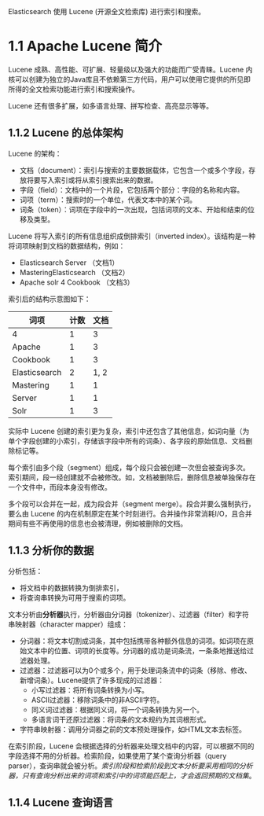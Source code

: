Elasticsearch 使用 Lucene (开源全文检索库) 进行索引和搜索。

# 1.1 Apache Lucene 简介

Lucene 成熟、高性能、可扩展、轻量级以及强大的功能而广受青睐。Lucene 内核可以创建为独立的Java库且不依赖第三方代码，用户可以使用它提供的所见即所得的全文检索功能进行索引和搜索操作。

Lucene 还有很多扩展，如多语言处理、拼写检查、高亮显示等等。

## 1.1.2 Lucene 的总体架构

Lucene 的架构：

- 文档（document）：索引与搜索的主要数据载体，它包含一个或多个字段，存放将要写入索引或将从索引搜索出来的数据。
- 字段（field）：文档中的一个片段，它包括两个部分：字段的名称和内容。
- 词项（term）：搜索时的一个单位，代表文本中的某个词。
- 词条（token）：词项在字段中的一次出现，包括词项的文本、开始和结束的位移及类型。


Lucene 将写入索引的所有信息组织成倒排索引（inverted index）。该结构是一种将词项映射到文档的数据结构，例如：

- Elasticsearch Server （文档1）
- MasteringElasticsearch （文档2）
- Apache solr 4 Cookbook （文档3）

索引后的结构示意图如下：

| 词项            | 计数   | 文档   |
| ------------- | ---- | ---- |
| 4             | 1    | 3    |
| Apache        | 1    | 3    |
| Cookbook      | 1    | 3    |
| Elasticsearch | 2    | 1, 2 |
| Mastering     | 1    | 1    |
| Server        | 1    | 1    |
| Solr          | 1    | 3    |

实际中 Lucene 创建的索引更为复杂，索引中还包含了其他信息，如词向量（为单个字段创建的小索引，存储该字段中所有的词条）、各字段的原始信息、文档删除标记等。

每个索引由多个段（segment）组成，每个段只会被创建一次但会被查询多次。索引期间，段一经创建就不会被修改。如，文档被删除后，删除信息被单独保存在一个文件中，而段本身没有修改。

多个段可以合并在一起，成为段合并（segment merge）。段合并要么强制执行，要么由 Lucene 的内在机制原定在某个时刻进行。合并操作非常消耗I/O，且合并期间有些不再使用的信息也会被清理，例如被删除的文档。

## 1.1.3 分析你的数据

分析包括：

- 将文档中的数据转换为倒排索引，
- 将查询串转换为可用于搜索的词项。

文本分析由**分析器**执行，分析器由分词器（tokenizer）、过滤器（filter）和字符串映射器（character mapper）组成：

- 分词器：将文本切割成词条，其中包括携带各种额外信息的词项。如词项在原始文本中的位置、词项的长度等。分词器的成功是词条流，一条条地推送给过滤器处理。
- 过滤器：过滤器可以为0个或多个，用于处理词条流中的词条（移除、修改、新增词条）。Lucene提供了许多现成的过滤器：
  - 小写过滤器：将所有词条转换为小写。
  - ASCII过滤器：移除词条中的非ASCII字符。
  - 同义词过滤器：根据同义词，将一个词条转换为另一个。
  - 多语言词干还原过滤器：将词条的文本规约为其词根形式。
- 字符串映射器：调用分词器之前的文本预处理操作，如HTML文本去标签。

在索引阶段，Lucene 会根据选择的分析器来处理文档中的内容，可以根据不同的字段选择不用的分析器。检索阶段，如果使用了某个查询分析器（query parser），查询串就会被分析。*索引阶段和检索阶段到文本分析要采用相同的分析器，只有查询分析出来的词项和索引中的词项能匹配上，才会返回预期的文档集*。

## 1.1.4 Lucene 查询语言

